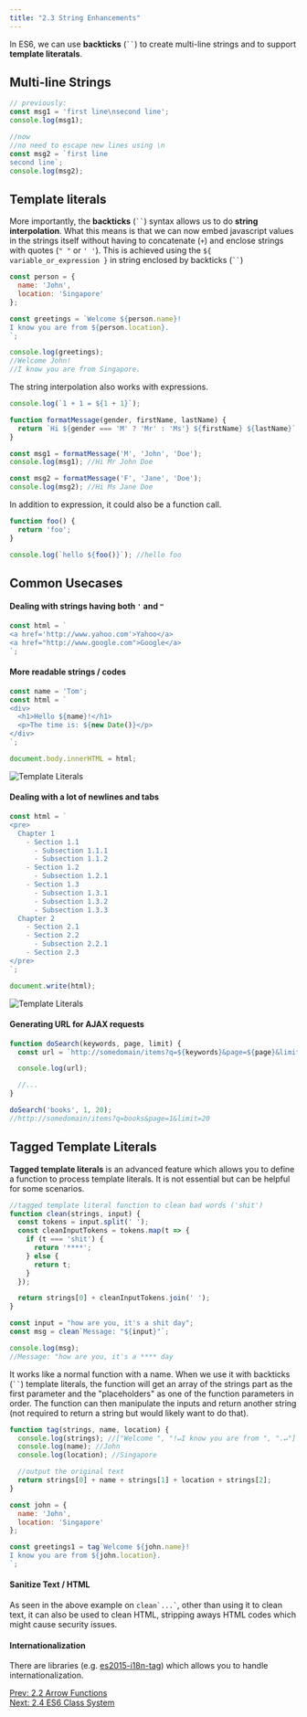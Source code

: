 ```yaml
---
title: "2.3 String Enhancements"
---
```


In ES6, we can use **backticks** (<code class="language-text">\`\`</code>) to
create multi-line strings and to support **template literatals**.

## Multi-line Strings

```javascript
// previously:
const msg1 = 'first line\nsecond line';
console.log(msg1);

//now
//no need to escape new lines using \n
const msg2 = `first line
second line`;
console.log(msg2);
```

## Template literals

More importantly, the **backticks** (<code class="language-text">\`\`</code>)
syntax allows us to do **string interpolation**. What this means is that we can
now embed javascript values in the strings itself without having to concatenate
(`+`) and enclose strings with quotes (`" "` or `' '`). This is achieved using
the `${ variable_or_expression }` in string enclosed by backticks
(<code class="language-text">\`\`</code>)

```javascript
const person = {
  name: 'John',
  location: 'Singapore'
};

const greetings = `Welcome ${person.name}!
I know you are from ${person.location}.
`;

console.log(greetings);
//Welcome John!
//I know you are from Singapore.
```

The string interpolation also works with expressions.

```javascript
console.log(`1 + 1 = ${1 + 1}`);
```

```javascript
function formatMessage(gender, firstName, lastName) {
  return `Hi ${gender === 'M' ? 'Mr' : 'Ms'} ${firstName} ${lastName}`;
}

const msg1 = formatMessage('M', 'John', 'Doe');
console.log(msg1); //Hi Mr John Doe

const msg2 = formatMessage('F', 'Jane', 'Doe');
console.log(msg2); //Hi Ms Jane Doe
```

In addition to expression, it could also be a function call.

```javascript
function foo() {
  return 'foo';
}

console.log(`hello ${foo()}`); //hello foo
```

## Common Usecases

#### Dealing with strings having both `'` and `"`

```javascript
const html = `
<a href='http://www.yahoo.com'>Yahoo</a>
<a href="http://www.google.com">Google</a>
`;
```

#### More readable strings / codes

```javascript
const name = 'Tom';
const html = `
<div>
  <h1>Hello ${name}!</h1>
  <p>The time is: ${new Date()}</p>
</div>
`;

document.body.innerHTML = html;
```

![](images/template_literals.png 'Template Literals')

#### Dealing with a lot of newlines and tabs

```javascript
const html = `
<pre>
  Chapter 1
    - Section 1.1
      - Subsection 1.1.1
      - Subsection 1.1.2
    - Section 1.2
      - Subsection 1.2.1
    - Section 1.3
      - Subsection 1.3.1
      - Subsection 1.3.2
      - Subsection 1.3.3
  Chapter 2
    - Section 2.1
    - Section 2.2
      - Subsection 2.2.1
    - Section 2.3
</pre>
`;

document.write(html);
```

![](images/template_literals1.png 'Template Literals')

#### Generating URL for AJAX requests

```javascript
function doSearch(keywords, page, limit) {
  const url = `http://somedomain/items?q=${keywords}&page=${page}&limit=${limit}`;

  console.log(url);

  //...
}

doSearch('books', 1, 20);
//http://somedomain/items?q=books&page=1&limit=20
```

## Tagged Template Literals

**Tagged template literals** is an advanced feature which allows you to define a
function to process template literals. It is not essential but can be helpful
for some scenarios.

```javascript
//tagged template literal function to clean bad words ('shit')
function clean(strings, input) {
  const tokens = input.split(' ');
  const cleanInputTokens = tokens.map(t => {
    if (t === 'shit') {
      return '****';
    } else {
      return t;
    }
  });

  return strings[0] + cleanInputTokens.join(' ');
}

const input = "how are you, it's a shit day";
const msg = clean`Message: "${input}"`;

console.log(msg);
//Message: "how are you, it's a **** day
```

It works like a normal function with a name. When we use it with backticks
(<code class="language-text">\`\`</code>) template literals, the function will
get an array of the strings part as the first parameter and the "placeholders"
as one of the function parameters in order. The function can then manipulate the
inputs and return another string (not required to return a string but would
likely want to do that).

```javascript
function tag(strings, name, location) {
  console.log(strings); //["Welcome ", "!↵I know you are from ", ".↵"]
  console.log(name); //John
  console.log(location); //Singapore

  //output the original text
  return strings[0] + name + strings[1] + location + strings[2];
}

const john = {
  name: 'John',
  location: 'Singapore'
};

const greetings1 = tag`Welcome ${john.name}!
I know you are from ${john.location}.
`;
```

#### Sanitize Text / HTML

As seen in the above example on <code class="language-text">clean\`...\`</code>,
other than using it to clean text, it can also be used to clean HTML, stripping
aways HTML codes which might cause security issues.

#### Internationalization

There are libraries (e.g.
<a href="https://github.com/skolmer/es2015-i18n-tag" target="_blank">es2015-i18n-tag</a>)
which allows you to handle internationalization.

<div>
  <div class='text-left'>
    <a href="/2-2-arrow-functions">Prev: 2.2 Arrow Functions</a>
  </div>

  <div class='text-right'>
    <a href="/2-4-es-6-class-system">Next: 2.4 ES6 Class System</a>
  </div>
</div>
